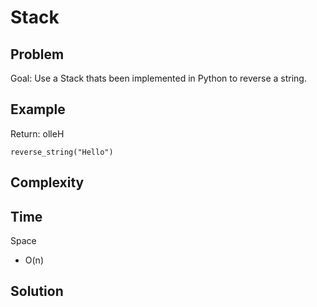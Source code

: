 # Stack

## Problem

Goal: Use a Stack thats been implemented in Python to reverse a string.

## Example

Return: olleH
```
reverse_string("Hello")
```

## Complexity
Time
- 
Space
- O(n)


## Solution


